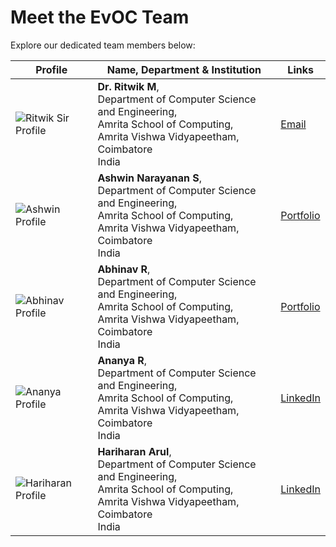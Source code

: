 # Meet the EvOC Team

Explore our dedicated team members below:

| Profile                                          | **Name, Department & Institution**                                                                                                                                 | **Links**                                                     |
| ------------------------------------------------ | ------------------------------------------------------------------------------------------------------------------------------------------------------------------ | ------------------------------------------------------------- |
| ![Ritwik Sir Profile](/images/team/ritwik.png)   | **Dr. Ritwik M**, <br/> Department of Computer Science and Engineering,<br/>Amrita School of Computing,<br/>Amrita Vishwa Vidyapeetham, Coimbatore<br/>India       | [Email](mailto:m_ritwik@cb.amrita.edu)                        |
| ![Ashwin Profile](/images/team/ashwin.png)       | **Ashwin Narayanan S**, <br/> Department of Computer Science and Engineering,<br/>Amrita School of Computing,<br/>Amrita Vishwa Vidyapeetham, Coimbatore<br/>India | [Portfolio](https://ashrockzzz2003.github.io/portfolio/)      |
| ![Abhinav Profile](/images/team/abhinav.png)     | **Abhinav R**, <br/> Department of Computer Science and Engineering,<br/>Amrita School of Computing,<br/>Amrita Vishwa Vidyapeetham, Coimbatore<br/>India          | [Portfolio](https://www.abhinavramakrishnan.tech/)            |
| ![Ananya Profile](/images/team/ananya.png)       | **Ananya R**, <br/> Department of Computer Science and Engineering,<br/>Amrita School of Computing,<br/>Amrita Vishwa Vidyapeetham, Coimbatore<br/>India           | [LinkedIn](https://www.linkedin.com/in/ananyaramamurthy1610/) |
| ![Hariharan Profile](/images/team/hariharan.png) | **Hariharan Arul**, <br/> Department of Computer Science and Engineering,<br/>Amrita School of Computing,<br/>Amrita Vishwa Vidyapeetham, Coimbatore<br/>India     | [LinkedIn](https://www.linkedin.com/in/hariharan-arul/)       |
